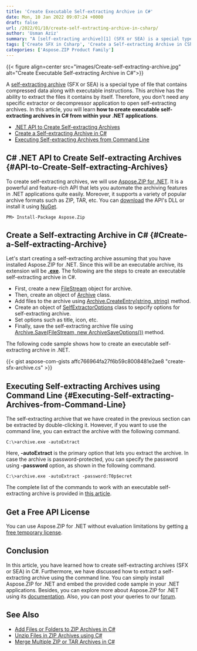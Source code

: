 ```yaml
---
title: 'Create Executable Self-extracting Archive in C#'
date: Mon, 10 Jan 2022 09:07:24 +0000
draft: false
url: /2022/01/10/create-self-extracting-archive-in-csharp/
author: 'Usman Aziz'
summary: "A [self-extracting archive][1] (SFX or SEA) is a special type of file that contains compressed data along with executable instructions. This archive has the ability to extract the files it contains by itself. Therefore, you don't need any specific extractor or decompressor application to open self-extracting archives. In this article, you will learn **how to create executable self-extracting archives in C# from within your .NET applications**."
tags: ['Create SFX in Csharp', 'Create a Self-extracting Archive in CSharp Dotnet', 'Dotnet API to Create Self-extracting Archives', 'Executing Self-extracting Archives from Command Line']
categories: ['Aspose.ZIP Product Family']
---
```




{{< figure align=center src="images/Create-self-extracting-archive.jpg" alt="Create Executable Self-extracting Archive in C#">}}


A [self-extracting archive][2] (SFX or SEA) is a special type of file that contains compressed data along with executable instructions. This archive has the ability to extract the files it contains by itself. Therefore, you don't need any specific extractor or decompressor application to open self-extracting archives. In this article, you will learn **how to create executable self-extracting archives in C# from within your .NET applications**.

*   [.NET API to Create Self-extracting Archives][3]
*   [Create a Self-extracting Archive in C#][4]
*   [Executing Self-extracting Archives from Command Line][5]

## C# .NET API to Create Self-extracting Archives {#API-to-Create-Self-extracting-Archives}

To create self-extracting archives, we will use [Aspose.ZIP for .NET][6]. It is a powerful and feature-rich API that lets you automate the archiving features in .NET applications quite easily. Moreover, it supports a variety of popular archive formats such as ZIP, TAR, etc. You can [download][7] the API's DLL or install it using [NuGet][8].

```
PM> Install-Package Aspose.Zip 
```

## Create a Self-extracting Archive in C# {#Create-a-Self-extracting-Archive}

Let's start creating a self-extracting archive assuming that you have installed Aspose.ZIP for .NET. Since this will be an executable archive, its extension will be **[.exe][9]**. The following are the steps to create an executable self-extracting archive in C#.

*   First, create a new [FileStream][10] object for archive.
*   Then, create an object of [Archive][11] class.
*   Add files to the archive using [Archive.CreateEntry(string, string)][12] method.
*   Create an object of [SelfExtractorOptions][13] class to sepcify options for self-extracting archive.
*   Set options such as title, icon, etc.
*   Finally, save the self-extracting archive file using [Archive.Save(FileStream, new ArchiveSaveOptions())][14] method.

The following code sample shows how to create an executable self-extracting archive in .NET.

{{< gist aspose-com-gists affc766964fa27f6b59c8008481e2ae8 "create-sfx-archive.cs" >}}

## Executing Self-extracting Archives using Command Line {#Executing-Self-extracting-Archives-from-Command-Line}

The self-extracting archive that we have created in the previous section can be extracted by double-clicking it. However, if you want to use the command line, you can extract the archive with the following command.

```
C:\>archive.exe -autoExtract 
```

Here, **\-autoExtract** is the primary option that lets you extract the archive. In case the archive is password-protected, you can specify the password using **\-password** option, as shown in the following command.

```
C:\>archive.exe -autoExtract -password:T0p$ecret
```

The complete list of the commands to work with an executable self-extracting archive is provided in [this article][15].

## Get a Free API License

You can use Aspose.ZIP for .NET without evaluation limitations by getting [a free temporary license][16].

## Conclusion

In this article, you have learned how to create self-extracting archives (SFX or SEA) in C#. Furthermore, we have discussed how to extract a self-extracting archive using the command line. You can simply install Aspose.ZIP for .NET and embed the provided code sample in your .NET applications. Besides, you can explore more about Aspose.ZIP for .NET using its [documentation][17]. Also, you can post your queries to our [forum][18].

## See Also

*   [Add Files or Folders to ZIP Archives in C#][19]
*   [Unzip Files in ZIP Archives using C#][20]
*   [Merge Multiple ZIP or TAR Archives in C#][21]




[1]: https://en.wikipedia.org/wiki/Self-extracting_archive
[2]: https://en.wikipedia.org/wiki/Self-extracting_archive
[3]: #API-to-Create-Self-extracting-Archives
[4]: #Create-a-Self-extracting-Archive
[5]: #Executing-Self-extracting-Archives-from-Command-Line
[6]: https://products.aspose.com/zip/net/
[7]: https://downloads.aspose.com/zip/net/
[8]: https://www.nuget.org/packages/Aspose.ZIP
[9]: https://docs.fileformat.com/executable/exe/
[10]: https://docs.microsoft.com/en-us/dotnet/api/system.io.filestream
[11]: https://apireference.aspose.com/zip/net/aspose.zip/archive
[12]: https://apireference.aspose.com/zip/net/aspose.zip.archive/createentry/methods/3
[13]: https://apireference.aspose.com/zip/net/aspose.zip.saving/selfextractoroptions
[14]: https://apireference.aspose.com/zip/net/aspose.zip/archive/methods/save
[15]: https://docs.aspose.com/zip/net/create-self-extracting-sfx-archive/#command-line-options-for-self-extracting-archive
[16]: https://purchase.aspose.com/temporary-license
[17]: https://docs.aspose.com/zip/net/
[18]: https://forum.aspose.com/
[19]: https://blog.aspose.com/2020/04/22/create-zip-archives-add-files-or-folders-to-zip-in-csharp-asp.net/
[20]: https://blog.aspose.com/2020/04/23/unzip-files-in-password-protected-zip-archives-in-csharp-asp.net/
[21]: https://blog.aspose.com/2022/01/06/merge-zip-and-tar-files-in-csharp/




